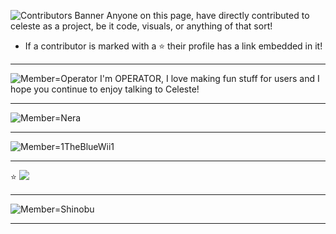 ![Contributors Banner](https://github.com/Celeste-AI/Celeste-AI/assets/130422935/b6be0758-b603-496d-a451-9716a4dc5a59)
Anyone on this page, have directly contributed to celeste as a project, be it code, visuals, or anything of that sort!

* If a contributor is marked with a ⭐ their profile has a link embedded in it!


---
![Member=Operator](https://github.com/Celeste-AI/Celeste-AI/assets/130422935/90445428-d56a-4ad7-934b-9fb17499a115)
I'm OPERATOR, I love making fun stuff for users and I hope you continue to enjoy talking to Celeste!

---

![Member=Nera](https://github.com/Celeste-AI/Celeste-AI/assets/130422935/39b8c387-bab3-4458-ade4-15bd4f53545c)

---

![Member=1TheBlueWii1](https://github.com/Celeste-AI/Celeste-AI/assets/130422935/7d18b4e8-c4cd-40af-a02b-a09459e10012)

---
⭐
[<img src="https://github-production-user-asset-6210df.s3.amazonaws.com/130422935/275342544-be4fdf1a-5a44-4f4e-9a87-dc9d03147abf.png">](https://flky.dev/)

---

![Member=Shinobu](https://github.com/Celeste-AI/Celeste-AI/assets/130422935/12e48608-d045-4f35-95ee-acac3e59f2e6)


---
